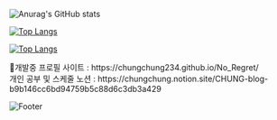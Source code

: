 
![Anurag's GitHub stats](https://github-readme-stats.vercel.app/api?username=chungchung234&show_icons=true&theme=radical)
<div></div>

[![Top Langs](https://github-readme-stats.vercel.app/api/top-langs/?username=chungchung234)](https://github.com/chungchung234/chungchung234)


[![Top Langs](https://github-readme-stats.vercel.app/api/top-langs/?username=chungchung234&langs_count=10&layout=compact&theme=dark)](https://github.com/chungchung234/chungchung234)

<div></div>
🔧개발중 프로필 사이트 : https://chungchung234.github.io/No_Regret/

<div></div>
개인 공부 및 스케줄 노션 : https://chungchung.notion.site/CHUNG-blog-b9b146cc6bd94759b5c88d6c3db3a429



![Footer](https://capsule-render.vercel.app/api?type=waving&color=blue&height=200&section=footer)
